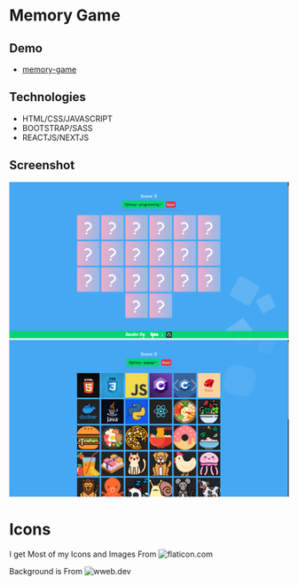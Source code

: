 # Memory Game

## Demo
- [memory-game](https://xvpc.github.io/memory-game/)

## Technologies
- HTML/CSS/JAVASCRIPT
- BOOTSTRAP/SASS
- REACTJS/NEXTJS

## Screenshot
![Site1 Image](./public/images/siteimgs/site1.png)
![Site2 Image](./public/images/siteimgs/site2.png)

# Icons
I get Most of my Icons and Images From 
![flaticon.com](https://www.flaticon.com/)

Background is From 
![wweb.dev](https://wweb.dev/resources/animated-css-background-generator)

